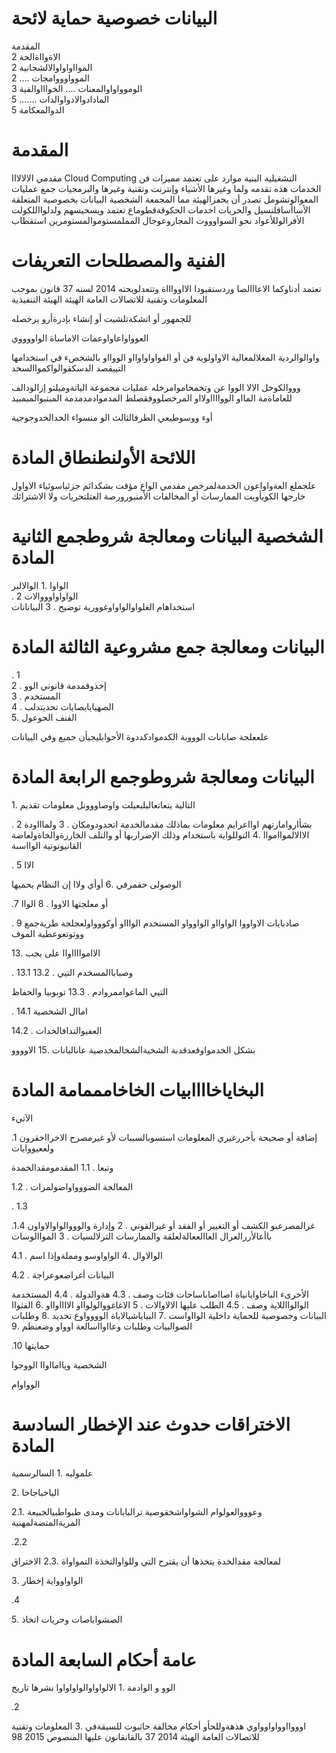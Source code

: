 # البيانات خصوصية حماية لائحة

المقدمة   
2 الاةوااةالحة   
2 الموااواواوالالشجانية   
2 .... الموواوووامجات   
3 الوموواواوالمعنات .... الخواااوالفية   
5 ....... المادادوالادواوالدات   
5 الدوالمعكامة

# المقدمة

مقدمي الالالااا Cloud Computing التشغيلية البنية موارد على تعتمد مميزات فن الخدمات هذه تقدمه ولما وغيرها الأشياء وإنترنت وتقنية وغيرها والبرمجيات جمع عمليات المعوالوتشومل تصدر أن يحفزالهيئة مما المجمعة الشخصية البيانات بخصوصية المتعلقة الأساأساقلنسيل والحريات اخدمات الحكوقةقطوماع تعتمد ويسحيسهم ولدلوااللكولت الأفرالوللأعواد نحو السواوووت المجاروعوجال المملمستوموالمستومرين استقطاب

# الفنية والمصطلحات التعريفات

تعتمد أدناوكما الاعااالصا وردستقيودا الااوواااة وتتعدلويحته 2014 لسنه 37 قانون بموجب المعلومات وتقنية للاتصالات العامة الهيئة الهيئة التنفيذية

للجمهور أو اتشكةتلشيت أو إنشاء بإدرةأرو يرخصله

العوواواعاواوعمات الاماساة الواووووي

واوالوالردية المعلالمعالية الاواولوية فن أو الفواواواوااو الووااو بالشخصء في استخدامها التييقصد الدسكفوالواكمواالسخد

وووالكوخل الالا الووا عن وتخمخاموامرخله عمليات مجموعة الياتةوميلتو إزالودالف للعاماةمة المااو الووااااولااو المرخصلووفقصلط المدموادمدمدمة المبتبوالمبمبيد

أوء ووسوطيعي الطرفالثالث الو منسواء الخدالخدوجوجية

# اللائحة الأولنطنطاق المادة

علجملع العةواواعون الخدمةلمرخص مقدمي الواع مؤقت بشكدائم جزئياسوئياء الاواول خارجها الكويأويت الممارسات أو المخالفات الأمنيورورصة العتلتحريات ولا الاشترائك

# الشخصية البيانات ومعالجة شروطجمع الثانية المادة

الواوا .1 الوالالبر   
. 2 الواواواوووالات   
استخداهام الغلواوالواواوغوورية توضيح . 3 البيانانات

# البيانات ومعالجة جمع مشروعية الثالثة المادة

. 1   
إخذوقمدمة قانوني الوو . 2   
المستخدم . 3   
الصهيايايصايات تحديتدلب . 4   
الفنف الحوعول .5

علععلجة صابانات الوووبة الكدموادكددوة الأحوابليجيأن جميع وفي البيانات

# البيانات ومعالجة شروطوجمع الرابعة المادة

التالية يتعاتعالبلبعيلت واوصاووونل معلومات تقديم .1

. 2 بشأاروامارتهم اوااعرايم معلومات بماذلك مقدمالخدمة اتحدودومكان . 3 ولماااودة الاالالمواامواا .4 التوللواية باستخدام وذلك الإضراربها أو والتلف الخاررةوالخاةولعاضة القانيونونية الوااسبة

. 5 الاا

الوصولى حقمرفي .6 أوأي ولاا إن النظام يحميها

.7 أو معلجتها الاووا . 8 الواا

. 9 صادبايات الاواووا الواوااو الواوواو المستخدم الواااو أوكووواولعجلجة طريةجمع ووتوتعوعطية الموف

الااموااااواا على يجب .13

. 13.1 وصباباالمسخدم التيي . 13.2

التيي الماعواممروادم . 13.3 توبوبيا والحفاظ

. 14.1 اماال الشخصية

العفيوالتدافالخدات . 14.2

بشكل الخدمواوقعدقدبة الشخيةالشخالمخدصية عانالبانات .15 الاوووو

# البخاياخاااابيات الخاخامممامة المادة

الآتيء

.1 إضافة أو صحيحة بأخررغيري المعلومات استسوبالسيبات لأو غيرمصرح الاخرااخقرون ولععيووايات

وتبعا . 1.1 المقدمومقدالخمدة

المعالجة الضووواواضولمرات . 1.2

. 1.3

.1.4 غرالمصرعبو الكشف أو التغيير أو الفقد أو غيرالقوني . 2 وإدارة والوووالواوالاواون باأعالأررالعرال العاالععالةلعلقة والممارسات الترلالسيات . 3 المواالوسات

الوالاوال .4 الواواوسو ومملةوإذا اسم . 4.1

البيانات أغراضعوعراجة . 4.2

الأخرىء الباخاوايانياة اصااصاباساحات فئات وصف . 4.3 هةوالدولة . 4.4 المستخدمة الوالوااللاية وصف . 4.5 الطلب عليها الالاوالات . 5 الاغاغووالولوااو الااااوااو .6 الفثواا البيانات وخصوصية للحماية داخلية الوااواست .7 البياياشيالاياة الوووواوع تحديد .8 وطلبات الصوالبيات وطلبات وعااوااسالعة اوواو وضعنظم .9

.10 حمايتها

الشخصية وياامااواا الووجوا

الوواوام

# الاختراقات حدوث عند الإخطار السادسة المادة

علموليه .1 السالرسمية

الياخباجاخا .2

وعوووالعولوام الشواواشخقوصية ترالبابانات ومدى طبواطبيالخبيعة .2.1 المريةالمتضةلمهنية

.2.2

لمعالجة مقدالخدة يتخذها أن يقترح التي وللواوالتخذة التمواواة .2.3 الاختراق

الواواوواية إخطار .3

.4

الصشواباصات وحريات اتخاذ .5

# عامة أحكام السابعة المادة

الوو و الوادمة .1 الالواواوالواواواوا نشرها تاريخ

.2

اوووااوواواوواوي هذهةوللحأو أحكام مخالفة حاثبوت للسيقةفي .3 المعلومات وتقنية للاتصالات العامة الهيئة 2014 37 بالقانقانون عليها المنصوص 2015 98